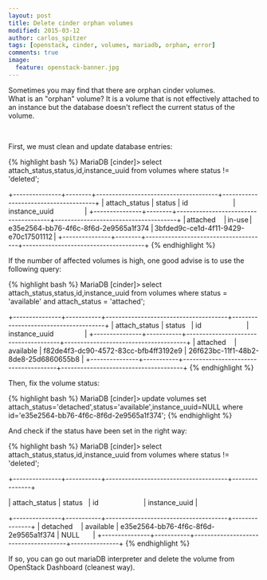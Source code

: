 ```yaml
---
layout: post
title: Delete cinder orphan volumes
modified: 2015-03-12
author: carlos_spitzer
tags: [openstack, cinder, volumes, mariadb, orphan, error]
comments: true
image:
  feature: openstack-banner.jpg
---
```


Sometimes you may find that there are orphan cinder volumes.  
What is an "orphan" volume? It is a volume that is not effectively attached to an instance but the database doesn't reflect the current status of the volume.  

<br>

First, we must clean and update database entries:

{% highlight bash %}
MariaDB [cinder]> select attach_status,status,id,instance_uuid from volumes where status != 'deleted'; 

+---------------+--------+--------------------------------------+--------------------------------------+ 
| attach_status | status | id                                   | instance_uuid                        | 
+---------------+--------+--------------------------------------+--------------------------------------+ 
| attached      | in-use | e35e2564-bb76-4f6c-8f6d-2e9565a1f374 | 3bfded9c-ce1d-4f11-9429-e70c17501112 | 
+---------------+--------+--------------------------------------+--------------------------------------+ 
{% endhighlight %}

If the number of affected volumes is high, one good advise is to use the following query:

{% highlight bash %}
MariaDB [cinder]> select attach_status,status,id,instance_uuid from volumes where status = 'available' and attach_status = 'attached'; 

+---------------+-----------+--------------------------------------+--------------------------------------+ 
| attach_status | status    | id                                   | instance_uuid                        | 
+---------------+-----------+--------------------------------------+--------------------------------------+ 
| attached      | available | f82de4f3-dc90-4572-83cc-bfb4ff3192e9 | 26f623bc-11f1-48b2-8de8-25d6860655b8 | 
+---------------+-----------+--------------------------------------+--------------------------------------+ 
{% endhighlight %}

Then, fix the volume status:

{% highlight bash %}
MariaDB [cinder]> update volumes set attach_status='detached',status='available',instance_uuid=NULL where id='e35e2564-bb76-4f6c-8f6d-2e9565a1f374'; 
{% endhighlight %}

And check if the status have been set in the right way:

{% highlight bash %}
MariaDB [cinder]> select attach_status,status,id,instance_uuid from volumes where status != 'deleted'; 

+---------------+-----------+--------------------------------------+---------------+ 

| attach_status | status    | id                                   | instance_uuid | 

+---------------+-----------+--------------------------------------+---------------+ 
| detached      | available | e35e2564-bb76-4f6c-8f6d-2e9565a1f374 | NULL          | 
+---------------+-----------+--------------------------------------+---------------+
{% endhighlight %}

If so, you can go out mariaDB interpreter and delete the volume from OpenStack Dashboard (cleanest way).

